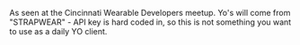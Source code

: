 As seen at the Cincinnati Wearable Developers meetup. Yo's will come from "STRAPWEAR" - API key is hard coded in, so this is not something you want to use as a daily YO client.
